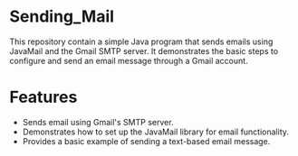 # Sending_Mail
This repository contain a simple Java program that sends emails using JavaMail and the Gmail SMTP server. It demonstrates the basic steps to configure and send an email message through a Gmail account.
# Features
- Sends email using Gmail's SMTP server.
- Demonstrates how to set up the JavaMail library for email functionality.
- Provides a basic example of sending a text-based email message.

